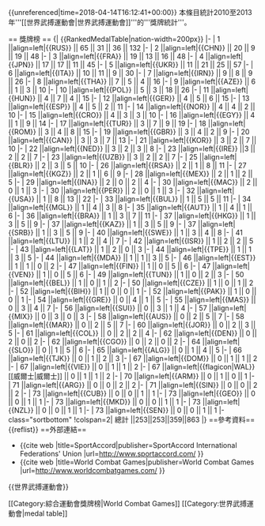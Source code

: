 {{unreferenced|time=2018-04-14T16:12:41+00:00}}
本條目統計2010至2013年'''[[世界武搏運動會|世界武搏運動會]]'''的'''獎牌統計'''。

== 獎牌榜 ==
{| {{RankedMedalTable|nation-width=200px}}
|-
| 1 ||align=left|{{RUS}} || 65 || 31 || 36 || 132
|-
| 2 ||align=left|{{CHN}} || 20 || 9 || 19 || 48
|-
| 3 ||align=left|{{FRA}} || 19 || 13 || 16 || 48
|-
| 4 ||align=left|{{JPN}} || 17 || 17 || 11 || 45
|-
| 5 ||align=left|{{UKR}} || 11 || 21 || 25 || 57
|-
| 6 ||align=left|{{ITA}} || 10 || 11 || 9 || 30
|-
| 7 ||align=left|{{IRN}} || 9 || 8 || 9 || 26
|-
| 8 ||align=left|{{THA}} || 7 || 5 || 4 || 16
|-
| 9 ||align=left|{{AZE}} || 6 || 1 || 3 || 10
|-
| 10 ||align=left|{{POL}} || 5 || 3 || 18 || 26
|-
| 11 ||align=left|{{HUN}} || 4 || 7 || 4 || 15
|-
| 12 ||align=left|{{GER}} || 4 || 5 || 6 || 15
|-
| 13 ||align=left|{{ESP}} || 4 || 5 || 2 || 11
|-
| 14 ||align=left|{{NOR}} || 4 || 4 || 2 || 10
|-
| 15 ||align=left|{{CRO}} || 4 || 3 || 3 || 10
|-
| 16 ||align=left|{{EGY}} || 4 || 1 || 9 || 14
|-
| 17 ||align=left|{{TUR}} || 3 || 7 || 9 || 19
|-
| 18 ||align=left|{{ROM}} || 3 || 4 || 8 || 15
|-
| 19 ||align=left|{{GBR}} || 3 || 4 || 2 || 9
|-
| 20 ||align=left|{{CAN}} || 3 || 3 || 7 || 13
|-
| 21 ||align=left|{{KOR}} || 3 || 2 || 7 || 10
|-
| 22 ||align=left|{{NED}} || 3 || 2 || 3 || 8
|-
| 23 ||align=left|{{IRE}} ||3  || 2 || 2 || 7
|-
| 23 ||align=left|{{UZB}} || 3 || 2 || 2 || 7
|-
| 25 ||align=left|{{BLR}} || 2 || 3 || 5 || 10
|-
| 26 ||align=left|{{RSA}} || 2 || 1 || 8 || 11
|-
| 27 ||align=left|{{KGZ}} || 2 || 1 || 6 || 9
|-
| 28 ||align=left|{{MEX}} || 2 || 1 || 2 || 5
|-
| 29 ||align=left|{{INA}} || 2 || 0 || 2 || 4
|-
| 30 ||align=left|{{MAC}} || 2 || 0 || 1 || 3
|-
| 30 ||align=left|{{PER}} || 2 || 0 || 1 || 3
|-
| 32 ||align=left|{{USA}} || 1 || 8 || 13 || 22
|-
| 33 ||align=left|{{BUL}} || 1 || 5 || 5 || 11
|-
| 34 ||align=left|{{MGL}} || 1 || 4 || 3 || 8
|-
| 35 ||align=left|{{AUT}} || 1 || 4 || 1 || 6
|-
| 36 ||align=left|{{BRA}} || 1 || 3 || 7 || 11
|-
| 37 ||align=left|{{HKG}} || 1 || 3 || 5 || 9
|-
| 37 ||align=left|{{KAZ}} || 1 || 3 || 5 || 9
|-
| 37 ||align=left|{{SRB}} || 1 || 3 || 5 || 9
|-
| 40 ||align=left|{{SWE}} || 1 || 3 || 4 || 8
|-
| 41 ||align=left|{{LTU}} || 1 || 2 || 4 || 7
|-
| 42 ||align=left|{{ISR}} || 1 || 2 || 2 || 5
|-
| 43 ||align=left|{{LAT}} || 1 || 2 || 0 || 3
|-
| 44 ||align=left|{{TPE}} || 1 || 1 || 3 || 5
|-
| 44 ||align=left|{{MDA}} || 1 || 1 || 3 || 5
|-
| 46 ||align=left|{{EST}} || 1 || 1 || 0 || 2
|-
| 47 ||align=left|{{FIN}} || 1 || 0 || 5 || 6
|-
| 47 ||align=left|{{VEN}} || 1 || 0 || 5 || 6
|-
| 49 ||align=left|{{TUN}} || 1 || 0 || 2 || 3
|-
| 50 ||align=left|{{BEL}} || 1 || 0 || 1 || 2
|-
| 50 ||align=left|{{CZE}} || 1 || 0 || 1 || 2
|-
| 52 ||align=left|{{BIH}} || 1 || 0 || 0 || 1
|-
| 52 ||align=left|{{PAK}} || 1 || 0 || 0 || 1
|-
| 54 ||align=left|{{GRE}} || 0 || 4 || 1 || 5
|-
| 55 ||align=left|{{MAS}} || 0 || 3 || 4 || 7
|-
| 56 ||align=left|{{SUI}} || 0 || 3 || 1 || 4
|-
| 57 ||align=left|{{MIX}} || 0 || 3 || 0 || 3
|-
| 58 ||align=left|{{AUS}} || 0 || 2 || 5 || 7
|-
| 58 ||align=left|{{MAR}} || 0 || 2 || 5 || 7
|-
| 60 ||align=left|{{JOR}} || 0 || 2 || 3 || 5
|-
| 61 ||align=left|{{COL}} || 0 || 2 || 2 || 4
|-
| 62 ||align=left|{{DEN}} || 0 || 2 || 0 || 2
|-
| 62 ||align=left|{{CGO}} || 0 || 2 || 0 || 2
|-
| 64 ||align=left|{{SLO}} || 0 || 1 || 5 || 6
|-
| 65 ||align=left|{{ALG}} || 0 || 1 || 4 || 5
|-
| 66 ||align=left|{{TJK}} || 0 || 1 || 2 || 3
|-
| 67 ||align=left|{{DOM}} || 0 || 1 || 1 || 2
|-
| 67 ||align=left|{{VIE}} || 0 || 1 || 1 || 2
|-
| 67 ||align=left|{{flagicon|WAL}} [[威爾士|威爾士]] || 0 || 1 || 1 || 2
|-
| 70 ||align=left|{{ARM}} || 0 || 1 || 0 || 1
|-
| 71 ||align=left|{{ARG}} || 0 || 0 || 2 || 2
|-
| 71 ||align=left|{{SIN}} || 0 || 0 || 2 || 2
|-
| 73 ||align=left|{{CUB}} || 0 || 0 || 1 || 1
|-
| 73 ||align=left|{{GEO}} || 0 || 0 || 1 || 1
|-
| 73 ||align=left|{{MKD}} || 0 || 0 || 1 || 1
|-
| 73 ||align=left|{{NZL}} || 0 || 0 || 1 || 1
|-
| 73 ||align=left|{{SEN}} || 0 || 0 || 1 || 1
|-class="sortbottom"
!colspan=2| 總計 ||253||253||359||863
|}
==參考資料==
{{reflist}}
==外部連結==
* {{cite web |title=SportAccord|publisher=SportAccord International Federations' Union |url=http://www.sportaccord.com/ }}
* {{cite web |title=World Combat Games|publisher=World Combat Games |url=http://www.worldcombatgames.com/ }}

{{世界武搏運動會}}

[[Category:綜合運動會獎牌榜|World Combat Games]]
[[Category:世界武搏運動會|medal table]]